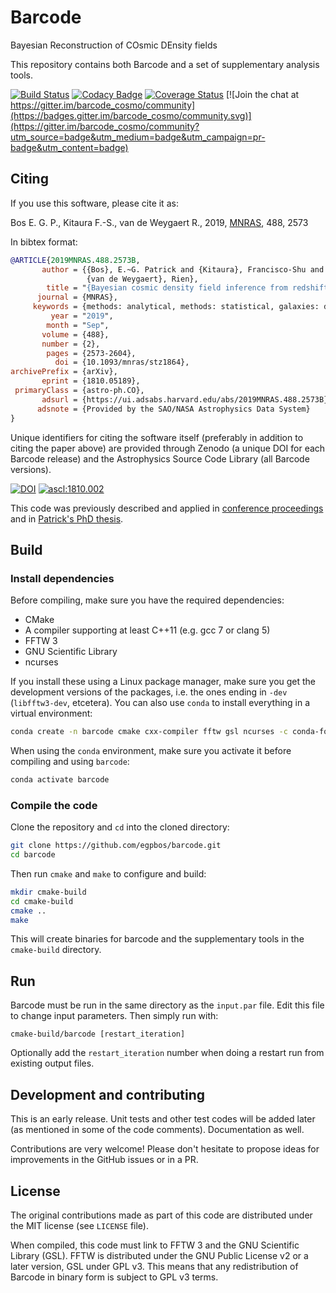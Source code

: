 # Barcode
Bayesian Reconstruction of COsmic DEnsity fields

This repository contains both Barcode and a set of supplementary analysis tools.

[![Build Status](https://travis-ci.org/egpbos/barcode.svg?branch=master)](https://travis-ci.org/egpbos/barcode)
[![Codacy Badge](https://api.codacy.com/project/badge/Grade/db7aa18754fa4720a2d80ab47ed85e3b)](https://www.codacy.com/app/egpbos/barcode?utm_source=github.com&amp;utm_medium=referral&amp;utm_content=egpbos/barcode&amp;utm_campaign=Badge_Grade)
[![Coverage Status](https://coveralls.io/repos/github/egpbos/barcode/badge.svg?branch=master)](https://coveralls.io/github/egpbos/barcode?branch=master)
[![Join the chat at https://gitter.im/barcode_cosmo/community](https://badges.gitter.im/barcode_cosmo/community.svg)](https://gitter.im/barcode_cosmo/community?utm_source=badge&utm_medium=badge&utm_campaign=pr-badge&utm_content=badge)

## Citing

If you use this software, please cite it as:

Bos E. G. P., Kitaura F.-S., van de Weygaert R., 2019, [MNRAS](http://dx.doi.org/10.1093/mnras/stz1864), 488, 2573

In bibtex format:

```bibtex
@ARTICLE{2019MNRAS.488.2573B,
       author = {{Bos}, E.~G. Patrick and {Kitaura}, Francisco-Shu and
                 {van de Weygaert}, Rien},
        title = "{Bayesian cosmic density field inference from redshift space dark matter maps}",
      journal = {MNRAS},
     keywords = {methods: analytical, methods: statistical, galaxies: distances and redshifts, cosmology: observations, large-scale structure of Universe, Astrophysics - Cosmology and Nongalactic Astrophysics, Statistics - Applications, Statistics - Computation},
         year = "2019",
        month = "Sep",
       volume = {488},
       number = {2},
        pages = {2573-2604},
          doi = {10.1093/mnras/stz1864},
archivePrefix = {arXiv},
       eprint = {1810.05189},
 primaryClass = {astro-ph.CO},
       adsurl = {https://ui.adsabs.harvard.edu/abs/2019MNRAS.488.2573B},
      adsnote = {Provided by the SAO/NASA Astrophysics Data System}
}
```

Unique identifiers for citing the software itself (preferably in addition to citing the paper above) are provided through Zenodo (a unique DOI for each Barcode release) and the Astrophysics Source Code Library (all Barcode versions).

[![DOI](https://zenodo.org/badge/152633059.svg)](https://zenodo.org/badge/latestdoi/152633059) 
<a href="http://ascl.net/1810.002"><img src="https://img.shields.io/badge/ascl-1810.002-blue.svg?colorB=262255" alt="ascl:1810.002" /></a>

This code was previously described and applied in [conference proceedings](https://arxiv.org/abs/1611.01220) and in [Patrick's PhD thesis](https://www.rug.nl/research/portal/en/publications/clusters-voids-and-reconstructions-of-the-cosmic-web(0f7c3d17-9661-4b9f-a27c-dfac2990b844).html).

## Build

### Install dependencies
Before compiling, make sure you have the required dependencies:

- CMake
- A compiler supporting at least C++11 (e.g. gcc 7 or clang 5)
- FFTW 3
- GNU Scientific Library
- ncurses

If you install these using a Linux package manager, make sure you get the development versions of the packages, i.e. the ones ending in `-dev` (`libfftw3-dev`, etcetera).
You can also use `conda` to install everything in a virtual environment:

```sh
conda create -n barcode cmake cxx-compiler fftw gsl ncurses -c conda-forge
```

When using the `conda` environment, make sure you activate it before compiling and using `barcode`:

```sh
conda activate barcode
```

### Compile the code

Clone the repository and `cd` into the cloned directory:
```sh
git clone https://github.com/egpbos/barcode.git
cd barcode
```

Then run `cmake` and `make` to configure and build:

```sh
mkdir cmake-build
cd cmake-build
cmake ..
make
```

This will create binaries for barcode and the supplementary tools in the `cmake-build` directory.


## Run

Barcode must be run in the same directory as the `input.par` file.
Edit this file to change input parameters.
Then simply run with:

```
cmake-build/barcode [restart_iteration]
```

Optionally add the `restart_iteration` number when doing a restart run from existing output files.


## Development and contributing
This is an early release. Unit tests and other test codes will be added later (as mentioned in some of the code comments). Documentation as well.

Contributions are very welcome! Please don't hesitate to propose ideas for improvements in the GitHub issues or in a PR.


## License
The original contributions made as part of this code are distributed under the MIT license (see `LICENSE` file).

When compiled, this code must link to FFTW 3 and the GNU Scientific Library (GSL).
FFTW is distributed under the GNU Public License v2 or a later version, GSL under GPL v3.
This means that any redistribution of Barcode in binary form is subject to GPL v3 terms.

<!-- Barcode also depends on ncurses, which is distributed under the X11 license, a permissive license similar to the MIT license. -->
